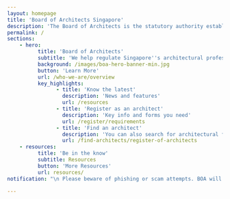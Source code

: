 ```yaml
---
layout: homepage
title: 'Board of Architects Singapore'
description: 'The Board of Architects is the statutory authority established to administer the Architects Act in Singapore.'
permalink: /
sections:
    - hero:
          title: 'Board of Architects'
          subtitle: 'We help regulate Singapore''s architectural profession and celebrate good designs'
          background: /images/boa-hero-banner-min.jpg
          button: 'Learn More'
          url: /who-we-are/overview
          key_highlights:
                - title: 'Know the latest'
                  description: 'News and features'
                  url: /resources
                - title: 'Register as an architect'
                  description: 'Key info and forms you need'
                  url: /register/requirements
                - title: 'Find an architect'
                  description: 'You can also search for architectural firms'
                  url: /find-architects/register-of-architects
    - resources:
          title: 'Be in the know'
          subtitle: Resources
          button: 'More Resources'
          url: resources/
notification: "\n Please beware of phishing or scam attempts. BOA will never ask or request for your personal details via SMS notifications and / or automated phone messages. For any queries / feedback, please email to BOA_Enquiry@boa.gov.sg. <br> BOA’s office will be closed till further notice and our service counter will be operating by appointments only. Public may email your query to BOA_Enquiry@boa.gov.sg. <br> All application forms (eg. Practising Certificates, Company Licence, Firm Name Applications, Exam Applications etc.) and documents are to be mailed to the following address via post: <br> Board of Architects, 5 Maxwell Road, #01-03 Storey Tower Block, MND Complex, Singapore 069110\n"

---
```


